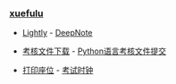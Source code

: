 ### **[xuefulu](http://xuefulu.com/)**

+ [Lightly](https://lightly.teamcode.com/login) - [DeepNote](https://deepnote.com/sign-in)

+ [考核文件下载](https://www.jianguoyun.com/p/DSahfdgQh_mLBxjz0-AEIAA)  - [Python语言考核文件提交](https://workspace.jianguoyun.com/inbox/collect/11b202b81650448bbf2733b1dd6586ef/submit)

+ [打印座位](https://508cst.gcu.edu.cn/seat) - [考试时钟](http://508cst.gcu.edu.cn/clock/)

